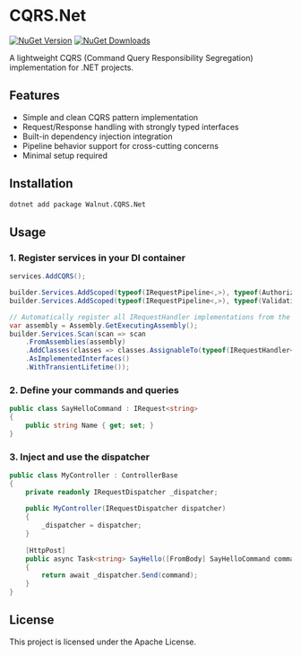 # CQRS.Net

[![NuGet Version](https://img.shields.io/nuget/v/Walnut.CQRS.Net.svg)](https://www.nuget.org/packages/Walnut.CQRS.Net/)
[![NuGet Downloads](https://img.shields.io/nuget/dt/Walnut.CQRS.Net.svg)](https://www.nuget.org/packages/Walnut.CQRS.Net/)

A lightweight CQRS (Command Query Responsibility Segregation) implementation for .NET projects.

## Features

- Simple and clean CQRS pattern implementation
- Request/Response handling with strongly typed interfaces
- Built-in dependency injection integration
- Pipeline behavior support for cross-cutting concerns
- Minimal setup required

## Installation

```bash
dotnet add package Walnut.CQRS.Net
```

## Usage

### 1. Register services in your DI container

```csharp
services.AddCQRS();

builder.Services.AddScoped(typeof(IRequestPipeline<,>), typeof(AuthorizationBehaviour<,>));
builder.Services.AddScoped(typeof(IRequestPipeline<,>), typeof(ValidationBehavior<,>));

// Automatically register all IRequestHandler implementations from the current assembly
var assembly = Assembly.GetExecutingAssembly();
builder.Services.Scan(scan => scan
    .FromAssemblies(assembly)
    .AddClasses(classes => classes.AssignableTo(typeof(IRequestHandler<,>)))
    .AsImplementedInterfaces()
    .WithTransientLifetime());
```

### 2. Define your commands and queries

```csharp
public class SayHelloCommand : IRequest<string>
{
    public string Name { get; set; }
}
```

### 3. Inject and use the dispatcher

```csharp
public class MyController : ControllerBase
{
    private readonly IRequestDispatcher _dispatcher;
    
    public MyController(IRequestDispatcher dispatcher)
    {
        _dispatcher = dispatcher;
    }
    
    [HttpPost]
    public async Task<string> SayHello([FromBody] SayHelloCommand command)
    {
        return await _dispatcher.Send(command);
    }
}
```

## License

This project is licensed under the Apache License.

